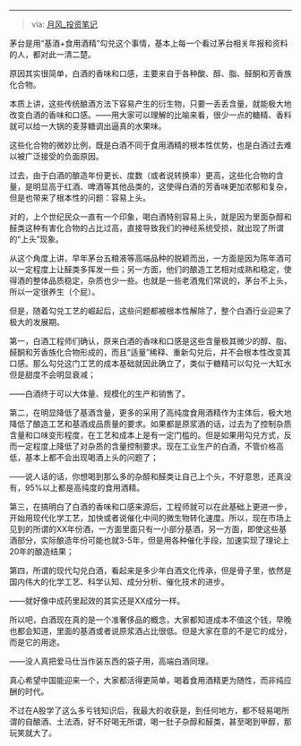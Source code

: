 

---

>  via: [月风_投资笔记](https://weibo.com/feng850522?from=feed&loc=nickname)

茅台是用“基酒+食用酒精”勾兑这个事情，基本上每一个看过茅台相关年报和资料的人，都对此一清二楚。

原因其实很简单，白酒的香味和口感，主要来自于各种酸、醇、脂、醛酮和芳香族化合物。

本质上讲，这些传统酿酒方法下容易产生的衍生物，只要一丢丢含量，就能极大地改变白酒的香味和口感。——用大家可以理解的比喻来看，很少一点的糖精、香料就可以给一大锅的麦芽糖调出逼真的水果味。

这些化合物的微妙比例，既是白酒不同于食用酒精的根本性优势，也是白酒过去难以被广泛接受的负面原因。

过去，由于白酒的酿造年份更长、度数（或者说转换率）更高，这些化合物的含量，是明显高于红酒、啤酒等其他品类的，这使得白酒的芳香味更加浓郁和复杂，但是也带来了根本性的问题：容易上头。

对的，上个世纪民众一直有一个印象，喝白酒特别容易上头，就是因为里面杂醇和醛类这种有害化合物的占比过高，直接导致我们的神经系统受损，就出现了所谓的“上头”现象。

从这个角度上讲，早年茅台五粮液等高端品种的脱颖而出，一方面是因为陈年酒可以一定程度上让醛类多挥发一些；另一方面，他们的酿造工艺相对成熟和稳定，使得酒的整体品质稳定，杂质也少一些。也就是一些老酒鬼们常说的，茅台不上头，所以一定很养生（个屁）。

但是，随着勾兑工艺的崛起后，这些问题都被根本性解除了，整个白酒行业迎来了极大的发展期。

第一，白酒工程师们确认，原来白酒的香味和口感是这些含量极其微少的醇、脂、醛酮和芳香族化合物形成的，而且“适量”稀释、重新勾兑后，并不会根本性改变其口感。那么勾兑这门工艺的成本基础就因此确立了，类似于糖精可以勾兑一大缸水但是甜度不会明显衰减；

——白酒终于可以大体量、规模化的生产和销售了。

第二，在明显降低了基酒含量，更多的采用了高纯度食用酒精作为主体后，极大地降低了酿造工艺和基酒成品质量的要求。如果都是原浆酒的话，过去为了控制杂质含量和口味变形程度，在工艺和成本上是有一定门槛的。但是如果用勾兑方式，反而一定程度上降低了对杂质的含量控制要求。现在工业生产的白酒，不管价格高低，基本上都不会出现喝酒上头的问题了；

——说人话的话，你想喝到那么多的杂醇和醛类让自己上个头，不好意思，还真没有，95%以上都是高纯度的食用酒精。

第三，在搞明白了白酒的香味和口感来源后，工程师就可以在此基础上更进一步，开始用现代化学工艺，加快或者说催化中间的微生物转化速度。所以，现在市场上见到的所谓的XX年份酒，一方面里面只有一小部分基酒，另一方面，即使这些基酒部分，实际酿造年份可能也就3-5年，但是用各种催化手段，加速实现了理论上20年的酿造结果；

第四，所谓的现代勾兑白酒，看起来是多少年白酒文化传承，但是骨子里，依然是国内伟大的化学工艺、科学认知、成分分析、催化技术的进步。

——就好像中成药里起效的其实还是XX成分一样。

所以吧，白酒现在真的是一个准奢侈品的概念，大家都知道成本不值这个钱，早晚也都会知道，里面的基酒或者说原浆酒占比很低。但是大家在意的不是它的成分，而是它的用途。

——没人真把爱马仕当作装东西的袋子用，高端白酒同理。

真心希望中国能迎来一个，大家都活得更简单，喝着食用酒精更为随性，而非纯应酬的时代。

不过在A股学了这么多亏钱知识后，我最大的收获是，到任何地方，都不轻易喝所谓的自酿酒、土法酒，好不好喝无所谓，喝一肚子杂醇和醛类，甚至喝到甲醇，那玩笑就大了。  